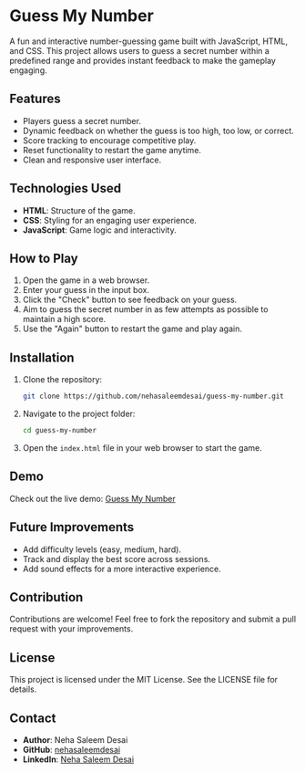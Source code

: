 # Guess My Number

A fun and interactive number-guessing game built with JavaScript, HTML, and CSS. This project allows users to guess a secret number within a predefined range and provides instant feedback to make the gameplay engaging.

## Features
- Players guess a secret number.
- Dynamic feedback on whether the guess is too high, too low, or correct.
- Score tracking to encourage competitive play.
- Reset functionality to restart the game anytime.
- Clean and responsive user interface.

## Technologies Used
- **HTML**: Structure of the game.
- **CSS**: Styling for an engaging user experience.
- **JavaScript**: Game logic and interactivity.

## How to Play
1. Open the game in a web browser.
2. Enter your guess in the input box.
3. Click the "Check" button to see feedback on your guess.
4. Aim to guess the secret number in as few attempts as possible to maintain a high score.
5. Use the "Again" button to restart the game and play again.

## Installation
1. Clone the repository:
   ```bash
   git clone https://github.com/nehasaleemdesai/guess-my-number.git
   ```
2. Navigate to the project folder:
   ```bash
   cd guess-my-number
   ```
3. Open the `index.html` file in your web browser to start the game.

## Demo
Check out the live demo: [Guess My Number](https://nehasaleemdesai.github.io/guess-my-number/)

## Future Improvements
- Add difficulty levels (easy, medium, hard).
- Track and display the best score across sessions.
- Add sound effects for a more interactive experience.

## Contribution
Contributions are welcome! Feel free to fork the repository and submit a pull request with your improvements.

## License
This project is licensed under the MIT License. See the LICENSE file for details.

## Contact
- **Author**: Neha Saleem Desai
- **GitHub**: [nehasaleemdesai](https://github.com/nehasaleemdesai)
- **LinkedIn**: [Neha Saleem Desai](https://linkedin.com/in/nehasaleemdesai)
